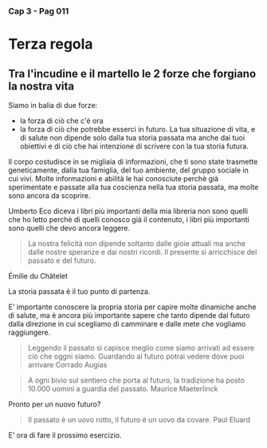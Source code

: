 ### Cap 3 - Pag 011

# Terza regola
## Tra l'incudine e il martello le 2 forze che forgiano la nostra vita


Siamo in balia di due forze:
- la forza di ciò che c'è ora
- la forza di ciò che potrebbe esserci in futuro.
La tua situazione di vita, e di salute non dipende solo dalla tua storia passata ma anche dai tuoi obiettivi e di ciò che hai intenzione di scrivere con la tua storia futura.


Il corpo costudisce in se migliaia di informazioni, che ti sono state trasmette geneticamente, dalla tua famiglia, del tuo ambiente, del gruppo sociale in cui vivi.  Molte informazioni e abilità le hai conosciute perchè già sperimentate e passate alla tua coscienza nella tua storia passata, ma molte sono ancora da scoprire.

Umberto Eco diceva i libri più importanti della mia libreria non sono quelli che ho letto perchè di quelli conosco già il contenuto, i libri più importanti sono quelli che devo ancora leggere.


> La nostra felicità non dipende soltanto dalle gioie attuali ma anche dalle nostre speranze e dai nostri ricordi. Il presente si arricchisce del passato e del futuro.

 Émilie du Châtelet


La storia passata è il tuo punto di partenza.

E' importante conoscere la propria storia per capire molte dinamiche anche di salute, ma è ancora più importante sapere che tanto dipende dal futuro dalla direzione in cui scegliamo di camminare e dalle mete che vogliamo raggiungere.

> Leggendo il passato si capisce meglio come siamo arrivati ad essere ciò che oggni siamo.
> Guardando al futuro potrai vedere dove puoi arrivare
> Corrado Augias


> A ogni bivio sul sentiero che porta al futuro, la tradizione ha posto 10.000 uomini a guardia del passato.
> Maurice Maeterlinck

Pronto per un nuovo futuro?

> Il passato è un uovo rotto, il futuro è un uovo da covare.
> Paul Eluard

E' ora di fare il prossimo esercizio.

